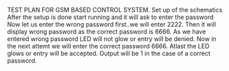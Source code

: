 TEST PLAN FOR GSM BASED CONTROL SYSTEM.
Set up of the schematics
After the setup is done start running and it will ask to enter the password
Now let us enter the wrong password first..we will enter 2222.
Then it will display wrong password as the correct password is 6666.
As we have entered wrong password LED will not glow or entry will be denied.
Now in the next attemt we will enter the correct password 6666.
Atlast the LED glows or entry will be accepted.
Output will be 1 in the case of a correct password.
